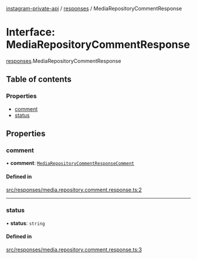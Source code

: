 [instagram-private-api](../../README.md) / [responses](../../modules/responses.md) / MediaRepositoryCommentResponse

# Interface: MediaRepositoryCommentResponse

[responses](../../modules/responses.md).MediaRepositoryCommentResponse

## Table of contents

### Properties

- [comment](MediaRepositoryCommentResponse.md#comment)
- [status](MediaRepositoryCommentResponse.md#status)

## Properties

### comment

• **comment**: [`MediaRepositoryCommentResponseComment`](MediaRepositoryCommentResponseComment.md)

#### Defined in

[src/responses/media.repository.comment.response.ts:2](https://github.com/Nerixyz/instagram-private-api/blob/b3351b9/src/responses/media.repository.comment.response.ts#L2)

___

### status

• **status**: `string`

#### Defined in

[src/responses/media.repository.comment.response.ts:3](https://github.com/Nerixyz/instagram-private-api/blob/b3351b9/src/responses/media.repository.comment.response.ts#L3)
